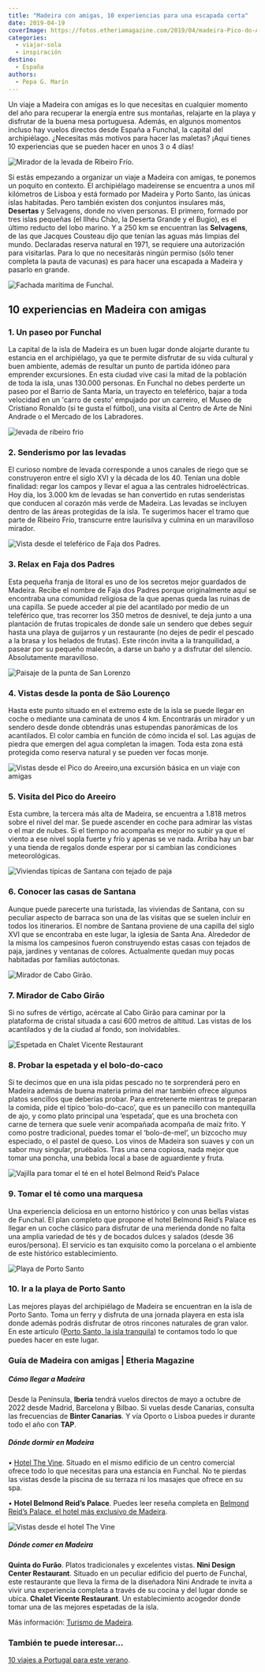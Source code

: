 ```yaml
---
title: "Madeira con amigas, 10 experiencias para una escapada corta"
date: 2019-04-19
coverImage: https://fotos.etheriamagazine.com/2019/04/madeira-Pico-do-Areeiro.jpg
categories: 
  - viajar-sola
  - inspiración
destino: 
  - España
authors: 
  - Pepa G. Marín
---
```


Un viaje a Madeira con amigas es lo que necesitas en cualquier momento del año para recuperar la energía entre sus montañas, relajarte en la playa y disfrutar de la buena mesa portuguesa. Además, en algunos momentos incluso hay vuelos directos desde España a Funchal, la capital del archipiélago. ¿Necesitas más motivos para hacer las maletas? ¡Aquí tienes 10 experiencias que se pueden hacer en unos 3 o 4 días!

![Mirador de la levada de Ribeiro Frío.](https://fotos.etheriamagazine.com/2019/04/Madeira-mirador-ruta-levadas.jpg "Mirador de la levada de Ribeiro Frío.")

Si estás empezando a organizar un viaje a Madeira con amigas, te ponemos un poquito en 
contexto. El archipiélago madeirense se encuentra a unos mil kilómetros de Lisboa y está 
formado por Madeira y Porto Santo, las únicas islas habitadas. Pero también existen dos 
conjuntos insulares más, **Desertas** y Selvagens, donde no viven personas. El primero, 
formado por tres islas pequeñas (el Ilhéu Chão, la Deserta Grande y el Bugio), es el 
último reducto del lobo marino. Y a 250 km se encuentran las **Selvagens**, de las que 
Jacques Cousteau dijo que tenían las aguas más limpias del mundo. Declaradas reserva 
natural en 1971, se requiere una autorización para visitarlas. Para lo que no 
necesitarás ningún permiso (sólo tener completa la pauta de vacunas) es para hacer una 
escapada a Madeira y pasarlo en grande. 

![Fachada marítima de Funchal.](https://fotos.etheriamagazine.com/2019/04/Madeira-desde-el-mar.jpg "Fachada marítima de Funchal.")

## 10 experiencias en Madeira con amigas

### 1\. Un paseo por Funchal

La capital de la isla de Madeira es un buen lugar donde alojarte durante tu estancia en 
el archipiélago, ya que te permite disfrutar de su vida cultural y buen ambiente, además 
de resultar un punto de partida idóneo para emprender excursiones. En esta ciudad vive 
casi la mitad de la población de toda la isla, unas 130.000 personas. En Funchal no 
debes perderte un paseo por el Barrio de Santa María, un trayecto en teleférico, bajar a 
toda velocidad en un 'carro de cesto' empujado por un carreiro, el Museo de Cristiano 
Ronaldo (si te gusta el fútbol), una visita al Centro de Arte de Nini Andrade o el 
Mercado de los Labradores. 

![levada de ribeiro frio](https://fotos.etheriamagazine.com/2019/04/Madeira-paisaje-de-levada.jpg "Ruta senderista de la levada de Ribeiro Frío.")

### 2\. Senderismo por las levadas

El curioso nombre de levada corresponde a unos canales de riego que se construyeron 
entre el siglo XVI y la década de los 40. Tenían una doble finalidad: regar los campos y 
llevar el agua a las centrales hidroeléctricas. Hoy día, los 3.000 km de levadas se han 
convertido en rutas senderistas que conducen al corazón más verde de Madeira. Las 
levadas se incluyen dentro de las áreas protegidas de la isla. Te sugerimos hacer el 
tramo que parte de Ribeiro Frío, transcurre entre laurisilva y culmina en un maravilloso 
mirador. 

![Vista desde el teleférico de Faja dos Padres.](https://fotos.etheriamagazine.com/2019/04/Madeira-Faja-dos-Padres.jpg "Vista desde el teleférico de Faja dos Padres.")

### 3\. Relax en Faja dos Padres

Esta pequeña franja de litoral es uno de los secretos mejor guardados de Madeira. Recibe 
el nombre de Faja dos Padres porque originalmente aquí se encontraba una comunidad 
religiosa de la que apenas queda las ruinas de una capilla. Se puede acceder al pie del 
acantilado por medio de un teleférico que, tras recorrer los 350 metros de desnivel, te 
deja junto a una plantación de frutas tropicales de donde sale un sendero que debes 
seguir hasta una playa de guijarros y un restaurante (no dejes de pedir el pescado a la 
brasa y los helados de frutas). Este rincón invita a la tranquilidad, a pasear por su 
pequeño malecón, a darse un baño y a disfrutar del silencio. Absolutamente maravilloso. 

![Paisaje de la punta de San Lorenzo](https://fotos.etheriamagazine.com/2019/04/Punta-San-Lorenzo-Madeira.jpg "Ponta de São Lourenço.")

### 4\. Vistas desde la ponta de São Lourenço

Hasta este punto situado en el extremo este de la isla se puede llegar en coche o 
mediante una caminata de unos 4 km. Encontrarás un mirador y un sendero desde donde 
obtendrás unas estupendas panorámicas de los acantilados. El color cambia en función de 
cómo incida el sol. Las agujas de piedra que emergen del agua completan la imagen. Toda 
esta zona está protegida como reserva natural y se pueden ver focas monje. 

![Vistas desde el Pico do Areeiro,una excursión básica en un viaje con amigas](https://fotos.etheriamagazine.com/2019/04/madeira-Pico-do-Areeiro.jpg "Pico do Areeiro. © O.T. Madeira")

### 5\. Visita del Pico do Areeiro

Esta cumbre, la tercera más alta de Madeira, se encuentra a 1.818 metros sobre el nivel 
del mar. Se puede ascender en coche para admirar las vistas o el mar de nubes. Si el 
tiempo no acompaña es mejor no subir ya que el viento a ese nivel sopla fuerte y frío y 
apenas se ve nada. Arriba hay un bar y una tienda de regalos donde esperar por si 
cambian las condiciones meteorológicas. 

![Viviendas típicas de Santana con tejado de paja](https://fotos.etheriamagazine.com/2019/04/santana-madeira.jpg "Viviendas típicas de Madeira.")

### 6\. Conocer las casas de Santana

Aunque puede parecerte una turistada, las viviendas de Santana, con su peculiar aspecto 
de barraca son una de las visitas que se suelen incluir en todos los itinerarios. El 
nombre de Santana proviene de una capilla del siglo XVI que se encontraba en este lugar, 
la iglesia de Santa Ana. Alrededor de la misma los campesinos fueron construyendo estas 
casas con tejados de paja, jardines y ventanas de colores. Actualmente quedan muy pocas 
habitadas por familias autóctonas. 

![Mirador de Cabo Girão.](https://fotos.etheriamagazine.com/2019/04/madeira-Cabo-Girao.jpg "Mirador de Cabo Girão. © O.T. Madeira")

### 7\. Mirador de Cabo Girão

Si no sufres de vértigo, acércate al Cabo Girão para caminar por la plataforma de 
cristal situada a casi 600 metros de altitud. Las vistas de los acantilados y de la 
ciudad al fondo, son inolvidables. 

![Espetada en Chalet Vicente Restaurant](https://fotos.etheriamagazine.com/2019/04/espetada-madeira.jpg "Espetada en Chalet Vicente Restaurant.")

### 8\. Probar la espetada y el bolo-do-caco

Si te decimos que en una isla pidas pescado no te sorprenderá pero en Madeira además de 
buena materia prima del mar también ofrece algunos platos sencillos que deberías probar. 
Para entretenerte mientras te preparan la comida, pide el típico ‘bolo-do-caco’, que es 
un panecillo con mantequilla de ajo, y como plato principal una ‘espetada’, que es una 
brocheta con carne de ternera que suele venir acompañada acompaña de maíz frito. Y como 
postre tradicional, puedes tomar el ‘bolo-de-mel’, un bizcocho muy especiado, o el 
pastel de queso. Los vinos de Madeira son suaves y con un sabor muy singular, pruébalos. 
Tras una cena copiosa, nada mejor que tomar una poncha, una bebida local a base de 
aguardiente y fruta. 

![Vajilla para tomar el té en el hotel Belmond Reid’s Palace](https://fotos.etheriamagazine.com/2019/04/madeira-Tomar-te-en-Reids-Palace-Madeira.jpg "Tomar el té con glamour.")

### 9\. Tomar el té como una marquesa

Una experiencia deliciosa en un entorno histórico y con unas bellas vistas de Funchal. 
El plan completo que propone el hotel Belmond Reid’s Palace es llegar en un coche 
clásico para disfrutar de una merienda donde no falta una amplia variedad de tés y de 
bocados dulces y salados (desde 36 euros/persona). El servicio es tan exquisito como la 
porcelana o el ambiente de este histórico establecimiento. 

![Playa de Porto Santo](https://fotos.etheriamagazine.com/2019/02/Porto-santo-playas-e1555622698733.jpg "La playa de Porto Santo tiene 9 km de arena dorada.")

### 10\. Ir a la playa de Porto Santo

Las mejores playas del archipiélago de Madeira se encuentran en la isla de Porto Santo. 
Toma un ferry y disfruta de una jornada playera en esta isla donde además podrás 
disfrutar de otros rincones naturales de gran valor. En este artículo ([Porto Santo, la 
isla tranquila](https://etheriamagazine.com/2019/02/05/que-ver-porto-santo-madeira/)) te 
contamos todo lo que puedes hacer en este lugar. 

### Guía de Madeira con amigas | Etheria Magazine

##### Cómo llegar a Madeira

Desde la Península, **Iberia** tendrá vuelos directos de mayo a octubre de 2022 desde 
Madrid, Barcelona y Bilbao. Si vuelas desde Canarias, consulta las frecuencias de 
**Binter Canarias**. Y vía Oporto o Lisboa puedes ir durante todo el año con **TAP**. 

##### Dónde dormir en Madeira

• [Hotel The Vine](https://www.hotelthevine.com/). Situado en el mismo edificio de un 
centro comercial ofrece todo lo que necesitas para una estancia en Funchal. No te 
pierdas las vistas desde la piscina de su terraza ni los masajes que ofrece en su spa. 

• **Hotel Belmond Reid’s Palace**. Puedes leer reseña completa en [Belmond Reid’s 
Palace, el hotel más exclusivo de 
Madeira](https://etheriamagazine.com/2018/12/29/belmond-reids-palace-el-mejor-hotel-de-madeira/). 

![Vistas desde el hotel The Vine](https://fotos.etheriamagazine.com/2019/04/hotel-vine-madeira.jpg "Vistas desde el hotel The Vine (Funchal).")

##### Dónde comer en Madeira

**Quinta do Furão**. Platos tradicionales y excelentes vistas. **Nini Design Center 
Restaurant**. Situado en un peculiar edificio del puerto de Funchal, este restaurante 
que lleva la firma de la diseñadora Nini Andrade te invita a vivir una experiencia 
completa a través de su cocina y del lugar donde se ubica. **Chalet Vicente 
Restaurant**. Un establecimiento acogedor donde tomar una de las mejores espetadas de la 
isla. 

Más información: [Turismo de Madeira](http://www.visitmadeira.pt/es-es). 

### También te puede interesar...

[10 viajes a Portugal para este 
verano](https://etheriamagazine.com/2020/07/02/10-viajes-a-portugal-familia-amigas/).
